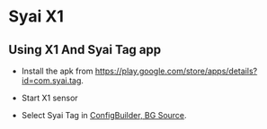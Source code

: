 # Syai X1


## Using X1 And Syai Tag app

-   Install the apk from <https://play.google.com/store/apps/details?id=com.syai.tag>. 

-   Start X1 sensor

- Select Syai Tag in [ConfigBuilder, BG Source](../Configuration/Config-Builder.md#bg-source).

